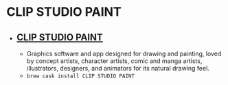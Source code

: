 # CLIP STUDIO PAINT
- [CLIP STUDIO PAINT](https://www.clipstudio.net/en)
  - 
  - Graphics software and app designed for drawing and painting, loved by concept artists, character artists, comic and manga artists, illustrators, designers, and animators for its natural drawing feel.
  - `brew cask install CLIP STUDIO PAINT`
